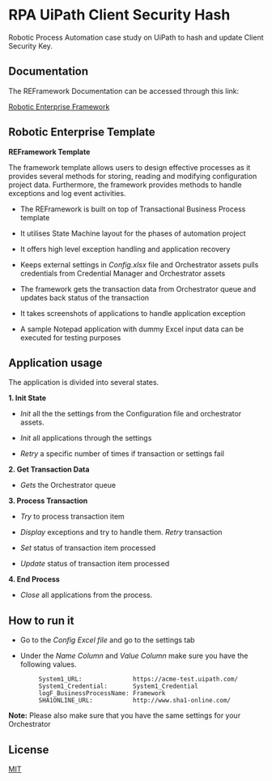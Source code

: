 # RPA UiPath Client Security Hash

Robotic Process Automation case study on UiPath to hash and update Client Security Key.

## Documentation


The REFramework Documentation can be accessed through this link:

[Robotic Enterprise Framework](https://github.com/UiPath/ReFrameWork/blob/master/Documentation/REFramework%20documentation.pdf)


## Robotic Enterprise Template

**REFramework Template**

The framework template allows users to design effective processes as it provides several methods for storing, reading and modifying configuration project data. Furthermore, the framework provides methods to handle exceptions and log event activities.


- The REFramework is built on top of Transactional Business Process template

- It utilises State Machine layout for the phases of automation project

- It offers high level exception handling and application recovery

- Keeps external settings in *Config.xlsx* file and Orchestrator assets
pulls credentials from Credential Manager and Orchestrator assets

- The framework gets the transaction data from Orchestrator queue and updates back status of the transaction


- It takes screenshots of applications to handle application exception


- A sample Notepad application with dummy Excel input data can be executed for testing purposes




## Application usage

The application is divided into several states.

**1. Init State**
                                 
- *Init* all the the settings from the Configuration file and orchestrator assets.

- *Init* all applications through the settings

- *Retry* a specific number of times if transaction or settings fail

**2. Get Transaction Data**

- *Gets* the Orchestrator queue 

**3. Process Transaction**

- *Try* to process transaction item 
 
- *Display* exceptions and try to handle them. *Retry* transaction
 
- *Set* status of transaction item processed

- *Update* status of transaction item processed

**4. End Process**

- *Close* all applications from the process.

## How to run it

- Go to the *Config Excel file* and go to the settings tab

- Under the *Name Column* and *Value Column* make sure you have the following values.  

           System1_URL:              https://acme-test.uipath.com/
           System1_Credential:       System1_Credential
           logF_BusinessProcessName: Framework
           SHA1ONLINE_URL:           http://www.sha1-online.com/

**Note:** Please also make sure that you have the same settings for your Orchestrator



## License
[MIT](https://choosealicense.com/licenses/mit/)
